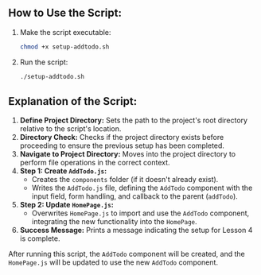 ## **How to Use the Script:**
1. Make the script executable:
   ```bash
   chmod +x setup-addtodo.sh
   ```
2. Run the script:
   ```bash
   ./setup-addtodo.sh
   ```

## **Explanation of the Script:**
1. **Define Project Directory:** Sets the path to the project's root directory relative to the script's location.
2. **Directory Check:** Checks if the project directory exists before proceeding to ensure the previous setup has been completed.
3. **Navigate to Project Directory:** Moves into the project directory to perform file operations in the correct context.
4. **Step 1: Create `AddTodo.js`:**
   - Creates the `components` folder (if it doesn't already exist).
   - Writes the `AddTodo.js` file, defining the `AddTodo` component with the input field, form handling, and callback to the parent (`addTodo`).
5. **Step 2: Update `HomePage.js`:**
   - Overwrites `HomePage.js` to import and use the `AddTodo` component, integrating the new functionality into the `HomePage`.
6. **Success Message:** Prints a message indicating the setup for Lesson 4 is complete.

After running this script, the `AddTodo` component will be created, and the `HomePage.js` will be updated to use the new `AddTodo` component.